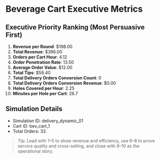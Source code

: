 # Beverage Cart Executive Metrics

## Executive Priority Ranking (Most Persuasive First)
1. **Revenue per Round**: $198.00
2. **Total Revenue**: $396.00
3. **Orders per Cart Hour**: 4.12
4. **Order Penetration Rate**: 13.50
5. **Average Order Value**: $12.00
6. **Total Tips**: $59.40
7. **Total Delivery Orders Conversion Count**: 0
8. **Total Delivery Orders Conversion Revenue**: $0.00
9. **Holes Covered per Hour**: 2.25
10. **Minutes per Hole per Cart**: 26.7

## Simulation Details
- Simulation ID: delivery_dynamic_01
- Cart ID: bev_cart_1
- Total Orders: 33

> Tip: Lead with 1–5 to show revenue and efficiency, use 6–8 to prove service quality and cross-selling, and close with 9–10 as the operational story.
